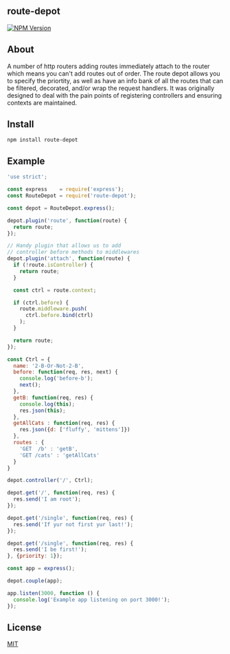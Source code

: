 ## route-depot
[![NPM Version][npm-image]][npm-url] <br />

## About
A number of http routers adding routes immediately attach to the router which means 
you can't add routes out of order. The route depot allows you to specify the priortity, 
as well as have an info bank of all the routes that can be filtered, decorated,
and/or wrap the request handlers. It was originally designed to deal with the pain points
of registering controllers and ensuring contexts are maintained.


## Install
`npm install route-depot`


## Example
```js
'use strict';

const express    = require('express');
const RouteDepot = require('route-depot');

const depot = RouteDepot.express();

depot.plugin('route', function(route) {
  return route;
});

// Handy plugin that allows us to add
// controller before methods to middlewares
depot.plugin('attach', function(route) {
  if (!route.isController) {
    return route;
  }

  const ctrl = route.context;

  if (ctrl.before) {
    route.middleware.push(
      ctrl.before.bind(ctrl)
    );
  }

  return route;
});

const Ctrl = {
  name: '2-B-Or-Not-2-B',
  before: function(req, res, next) {
    console.log('before-b');
    next();
  },
  getB: function(req, res) {
    console.log(this);
    res.json(this);
  },
  getAllCats : function(req, res) {
    res.json({d: ['fluffy', 'mittens']})
  },
  routes : {
    'GET  /b' : 'getB',
    'GET /cats' : 'getAllCats'
  }
}

depot.controller('/', Ctrl);

depot.get('/', function(req, res) {
  res.send('I am root');
});

depot.get('/single', function(req, res) {
  res.send('If yur not first yur last!');
});

depot.get('/single', function(req, res) {
  res.send('I be first!');
}, {priority: 1});

const app = express();

depot.couple(app);

app.listen(3000, function () {
  console.log('Example app listening on port 3000!');
});


````

## License

  [MIT](LICENSE)

[npm-image]: https://img.shields.io/npm/v/route-depot.svg
[npm-url]: https://npmjs.org/package/route-depot